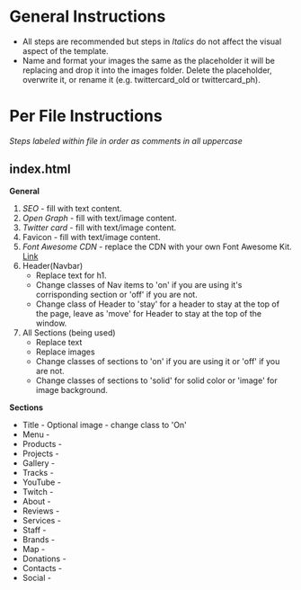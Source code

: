 # General Instructions

* All steps are recommended but steps in *Italics* do not affect the visual aspect of the template.
* Name and format your images the same as the placeholder it will be replacing and drop it into the images folder. Delete the placeholder, overwrite it, or rename it (e.g. twittercard_old or twittercard_ph).

# Per File Instructions

*Steps labeled within file in order as comments in all uppercase*

## index.html

**General**
1. *SEO* - fill with text content.
2. *Open Graph* - fill with text/image content.
3. *Twitter card* - fill with text/image content.
4. Favicon - fill with text/image content.
5. *Font Awesome CDN* - replace the CDN with your own Font Awesome Kit. [Link](https://fontawesome.com/)
6. Header(Navbar)
    * Replace text for h1.
    * Change classes of Nav items to 'on' if you are using it's corrisponding section or 'off' if you are not.
    * Change class of Header to 'stay' for a header to stay at the top of the page, leave as 'move' for Header to stay at the top of the window.
7. All Sections (being used)
    * Replace text
    * Replace images
    * Change classes of sections to 'on' if you are using it or 'off' if you are not.
    * Change classes of sections to 'solid' for solid color or 'image' for image background.

**Sections**
* Title - Optional image - change class to 'On'
* Menu - 
* Products - 
* Projects - 
* Gallery - 
* Tracks - 
* YouTube - 
* Twitch - 
* About - 
* Reviews - 
* Services - 
* Staff - 
* Brands - 
* Map - 
* Donations - 
* Contacts - 
* Social - 